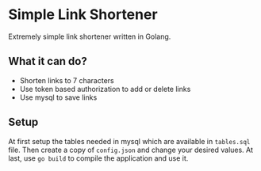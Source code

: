 # Simple Link Shortener
Extremely simple link shortener written in Golang.

## What it can do?
* Shorten links to 7 characters
* Use token based authorization to add or delete links
* Use mysql to save links

## Setup
At first setup the tables needed in mysql which are available in `tables.sql` file. Then create a copy of `config.json` and change your desired values. At last, use `go build` to compile the application and use it.